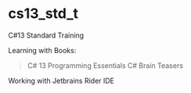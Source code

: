 # cs13_std_t
C#13 Standard Training

Learning with Books:
> C# 13 Programming Essentials
> C# Brain Teasers

Working with Jetbrains Rider IDE

